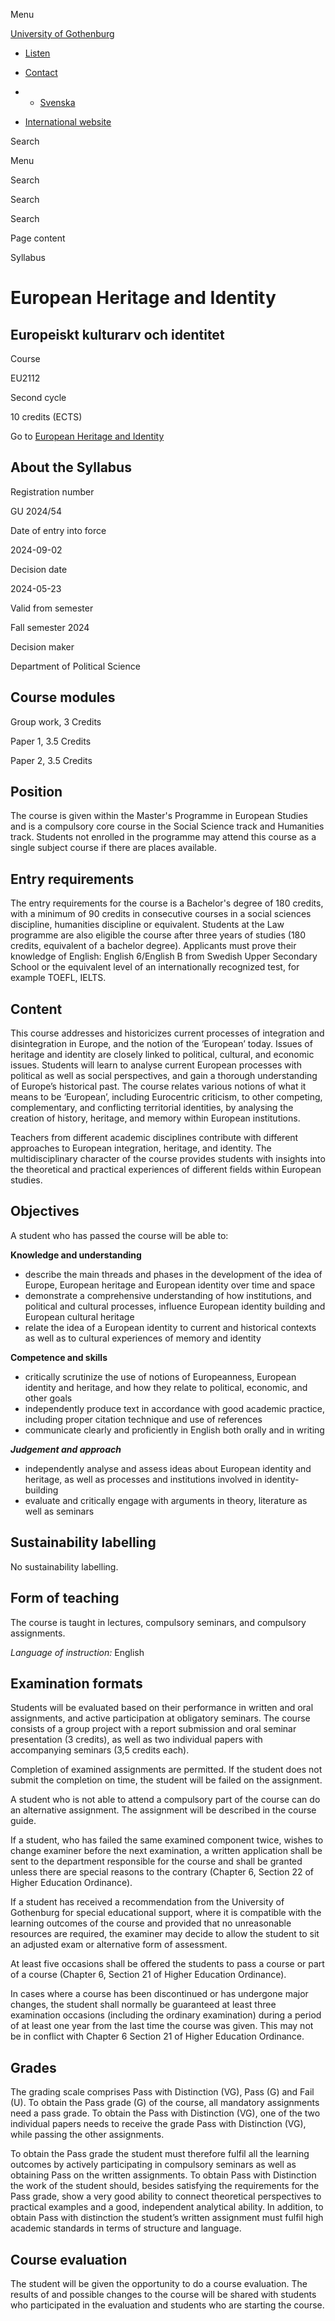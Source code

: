 Menu

[University of Gothenburg](/en)

- [Listen](//app-eu.readspeaker.com/cgi-bin/rsent?customerid=9467&lang=en_uk&readclass=region--content&url=https%3A%2F%2Fwww.gu.se%2Fen%2Fstudy-gothenburg%2Feuropean-heritage-and-identity-eu2112%2Fsyllabus%2F3164b2a5-16b1-11ef-a272-18dd79e54a0c "Listen with ReadSpeaker")

- [Contact](/en/contact)

- - [Svenska](/studera/hitta-utbildning/europeiskt-kulturarv-och-identitet-eu2112/kursplan/3164b2a5-16b1-11ef-a272-18dd79e54a0c)
- [International website](/en/study-gothenburg/european-heritage-and-identity-eu2112/syllabus/3164b2a5-16b1-11ef-a272-18dd79e54a0c)

Search


Menu


Search


Search

Search

Page content

Syllabus


# European Heritage and Identity

## Europeiskt kulturarv och identitet

Course


EU2112


Second cycle


10 credits (ECTS)


Go to
[European Heritage and Identity](/en/study-gothenburg/european-heritage-and-identity-eu2112)

## About the Syllabus

Registration number


GU 2024/54


Date of entry into force


2024-09-02


Decision date


2024-05-23


Valid from semester


Fall semester 2024


Decision maker


Department of Political Science


## Course modules

Group work, 3 Credits


Paper 1, 3.5 Credits


Paper 2, 3.5 Credits


## Position

The course is given within the Master's Programme in European Studies and is a compulsory core course in the Social Science track and Humanities track. Students not enrolled in the programme may attend this course as a single subject course if there are places available.

## Entry requirements

The entry requirements for the course is a Bachelor's degree of 180 credits, with a minimum of 90 credits in consecutive courses in a social sciences discipline, humanities discipline or equivalent. Students at the Law programme are also eligible the course after three years of studies (180 credits, equivalent of a bachelor degree). Applicants must prove their knowledge of English: English 6/English B from Swedish Upper Secondary School or the equivalent level of an internationally recognized test, for example TOEFL, IELTS.

## Content

This course addresses and historicizes current processes of integration and disintegration in Europe, and the notion of the ‘European’ today. Issues of heritage and identity are closely linked to political, cultural, and economic issues. Students will learn to analyse current European processes with political as well as social perspectives, and gain a thorough understanding of Europe’s historical past. The course relates various notions of what it means to be ‘European’, including Eurocentric criticism, to other competing, complementary, and conflicting territorial identities, by analysing the creation of history, heritage, and memory within European institutions.

Teachers from different academic disciplines contribute with different approaches to European integration, heritage, and identity. The multidisciplinary character of the course provides students with insights into the theoretical and practical experiences of different fields within European studies.

## Objectives

A student who has passed the course will be able to:

**Knowledge and understanding**

- describe the main threads and phases in the development of the idea of Europe, European heritage and European identity over time and space
- demonstrate a comprehensive understanding of how institutions, and political and cultural processes, influence European identity building and European cultural heritage
- relate the idea of a European identity to current and historical contexts as well as to cultural experiences of memory and identity

**Competence and skills**

- critically scrutinize the use of notions of Europeanness, European identity and heritage, and how they relate to political, economic, and other goals
- independently produce text in accordance with good academic practice, including proper citation technique and use of references
- communicate clearly and proficiently in English both orally and in writing

**_Judgement and approach_**

- independently analyse and assess ideas about European identity and heritage, as well as processes and institutions involved in identity-building
- evaluate and critically engage with arguments in theory, literature as well as seminars

## Sustainability labelling

No sustainability labelling.


## Form of teaching

The course is taught in lectures, compulsory seminars, and compulsory assignments.

_Language of instruction:_ English

## Examination formats

Students will be evaluated based on their performance in written and oral assignments, and active participation at obligatory seminars. The course consists of a group project with a report submission and oral seminar presentation (3 credits), as well as two individual papers with accompanying seminars (3,5 credits each).

Completion of examined assignments are permitted. If the student does not submit the completion on time, the student will be failed on the assignment.

A student who is not able to attend a compulsory part of the course can do an alternative assignment. The assignment will be described in the course guide.

If a student, who has failed the same examined component twice, wishes to change examiner before the next examination, a written application shall be sent to the department responsible for the course and shall be granted unless there are special reasons to the contrary (Chapter 6, Section 22 of Higher Education Ordinance).

If a student has received a recommendation from the University of Gothenburg for special educational support, where it is compatible with the learning outcomes of the course and provided that no unreasonable resources are required, the examiner may decide to allow the student to sit an adjusted exam or alternative form of assessment.

At least five occasions shall be offered the students to pass a course or part of a course (Chapter 6, Section 21 of Higher Education Ordinance).

In cases where a course has been discontinued or has undergone major changes, the student shall normally be guaranteed at least three examination occasions (including the ordinary examination) during a period of at least one year from the last time the course was given. This may not be in conflict with Chapter 6 Section 21 of Higher Education Ordinance.

## Grades

The grading scale comprises Pass with Distinction (VG), Pass (G) and Fail (U). To obtain the Pass grade (G) of the course, all mandatory assignments need a pass grade. To obtain the Pass with Distinction (VG), one of the two individual papers needs to receive the grade Pass with Distinction (VG), while passing the other assignments.

To obtain the Pass grade the student must therefore fulfil all the learning outcomes by actively participating in compulsory seminars as well as obtaining Pass on the written assignments. To obtain Pass with Distinction the work of the student should, besides satisfying the requirements for the Pass grade, show a very good ability to connect theoretical perspectives to practical examples and a good, independent analytical ability. In addition, to obtain Pass with distinction the student’s written assignment must fulfil high academic standards in terms of structure and language.

## Course evaluation

The student will be given the opportunity to do a course evaluation. The results of and possible changes to the course will be shared with students who participated in the evaluation and students who are starting the course.